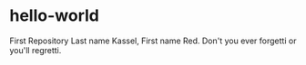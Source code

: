 # hello-world
First Repository
Last name Kassel, First name Red. Don't you ever forgetti or you'll regretti.
